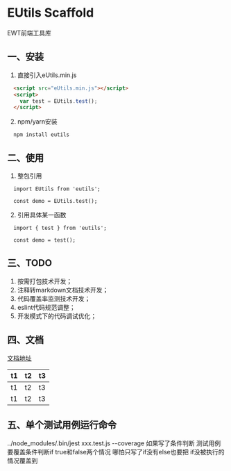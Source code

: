 # EUtils Scaffold
EWT前端工具库

## 一、安装
1.  直接引入eUtils.min.js
``` html
  <script src="eUtils.min.js"></script>
  <script>
    var test = EUtils.test();
  </script>
```

2.  npm/yarn安装
```
  npm install eutils
```

## 二、使用
1.  整包引用
```
  import EUtils from 'eutils';

  const demo = EUtils.test();
```
2.  引用具体某一函数
```
  import { test } from 'eutils';

  const demo = test();
```

## 三、TODO
1.  按需打包技术开发；
2.  注释转markdown文档技术开发；
3.  代码覆盖率监测技术开发；
4.  eslint代码规范调整；
5.  开发模式下的代码调试优化；

## 四、文档
<a href="https://github.com/E-Utils/documents">文档地址</a>

|t1|t2|t3|
|---|---|---|
|t1|t2|t3|
|t1|t2|t3|

## 五、单个测试用例运行命令
../node_modules/.bin/jest xxx.test.js --coverage
如果写了条件判断 测试用例要覆盖条件判断if true和false两个情况 哪怕只写了if没有else也要把 if没被执行的情况覆盖到